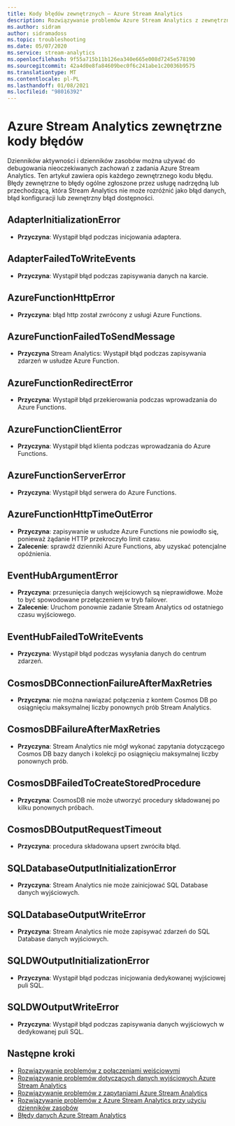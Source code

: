 ```yaml
---
title: Kody błędów zewnętrznych — Azure Stream Analytics
description: Rozwiązywanie problemów Azure Stream Analytics z zewnętrznymi kodami błędów.
ms.author: sidram
author: sidramadoss
ms.topic: troubleshooting
ms.date: 05/07/2020
ms.service: stream-analytics
ms.openlocfilehash: 9f55a715b11b126ea340e665e008d7245e578190
ms.sourcegitcommit: 42a4d0e8fa84609bec0f6c241abe1c20036b9575
ms.translationtype: MT
ms.contentlocale: pl-PL
ms.lasthandoff: 01/08/2021
ms.locfileid: "98016392"
---
```

# <a name="azure-stream-analytics-external-error-codes"></a>Azure Stream Analytics zewnętrzne kody błędów

Dzienników aktywności i dzienników zasobów można używać do debugowania nieoczekiwanych zachowań z zadania Azure Stream Analytics. Ten artykuł zawiera opis każdego zewnętrznego kodu błędu. Błędy zewnętrzne to błędy ogólne zgłoszone przez usługę nadrzędną lub przechodzącą, która Stream Analytics nie może rozróżnić jako błąd danych, błąd konfiguracji lub zewnętrzny błąd dostępności.

## <a name="adapterinitializationerror"></a>AdapterInitializationError

* **Przyczyna**: Wystąpił błąd podczas inicjowania adaptera.

## <a name="adapterfailedtowriteevents"></a>AdapterFailedToWriteEvents

* **Przyczyna**: Wystąpił błąd podczas zapisywania danych na karcie.

## <a name="azurefunctionhttperror"></a>AzureFunctionHttpError

* **Przyczyna**: błąd http został zwrócony z usługi Azure Functions.

## <a name="azurefunctionfailedtosendmessage"></a>AzureFunctionFailedToSendMessage

* **Przyczyna** Stream Analytics: Wystąpił błąd podczas zapisywania zdarzeń w usłudze Azure Function.

## <a name="azurefunctionredirecterror"></a>AzureFunctionRedirectError

* **Przyczyna**: Wystąpił błąd przekierowania podczas wprowadzania do Azure Functions.

## <a name="azurefunctionclienterror"></a>AzureFunctionClientError

* **Przyczyna**: Wystąpił błąd klienta podczas wprowadzania do Azure Functions.

## <a name="azurefunctionservererror"></a>AzureFunctionServerError

* **Przyczyna**: Wystąpił błąd serwera do Azure Functions.

## <a name="azurefunctionhttptimeouterror"></a>AzureFunctionHttpTimeOutError

* **Przyczyna**: zapisywanie w usłudze Azure Functions nie powiodło się, ponieważ żądanie HTTP przekroczyło limit czasu. 
* **Zalecenie**: sprawdź dzienniki Azure Functions, aby uzyskać potencjalne opóźnienia.

## <a name="eventhubargumenterror"></a>EventHubArgumentError

* **Przyczyna**: przesunięcia danych wejściowych są nieprawidłowe. Może to być spowodowane przełączeniem w tryb failover.
* **Zalecenie**: Uruchom ponownie zadanie Stream Analytics od ostatniego czasu wyjściowego.

## <a name="eventhubfailedtowriteevents"></a>EventHubFailedToWriteEvents

* **Przyczyna**: Wystąpił błąd podczas wysyłania danych do centrum zdarzeń.

## <a name="cosmosdbconnectionfailureaftermaxretries"></a>CosmosDBConnectionFailureAfterMaxRetries

* **Przyczyna**: nie można nawiązać połączenia z kontem Cosmos DB po osiągnięciu maksymalnej liczby ponownych prób Stream Analytics.

## <a name="cosmosdbfailureaftermaxretries"></a>CosmosDBFailureAfterMaxRetries

* **Przyczyna**: Stream Analytics nie mógł wykonać zapytania dotyczącego Cosmos DB bazy danych i kolekcji po osiągnięciu maksymalnej liczby ponownych prób.

## <a name="cosmosdbfailedtocreatestoredprocedure"></a>CosmosDBFailedToCreateStoredProcedure

* **Przyczyna**: CosmosDB nie może utworzyć procedury składowanej po kilku ponownych próbach.

## <a name="cosmosdboutputrequesttimeout"></a>CosmosDBOutputRequestTimeout

* **Przyczyna**: procedura składowana upsert zwróciła błąd. 

## <a name="sqldatabaseoutputinitializationerror"></a>SQLDatabaseOutputInitializationError

* **Przyczyna**: Stream Analytics nie może zainicjować SQL Database danych wyjściowych.

## <a name="sqldatabaseoutputwriteerror"></a>SQLDatabaseOutputWriteError

* **Przyczyna**: Stream Analytics nie może zapisywać zdarzeń do SQL Database danych wyjściowych.

## <a name="sqldwoutputinitializationerror"></a>SQLDWOutputInitializationError

* **Przyczyna**: Wystąpił błąd podczas inicjowania dedykowanej wyjściowej puli SQL.

## <a name="sqldwoutputwriteerror"></a>SQLDWOutputWriteError

* **Przyczyna**: Wystąpił błąd podczas zapisywania danych wyjściowych w dedykowanej puli SQL.

## <a name="next-steps"></a>Następne kroki

* [Rozwiązywanie problemów z połączeniami wejściowymi](stream-analytics-troubleshoot-input.md)
* [Rozwiązywanie problemów dotyczących danych wyjściowych Azure Stream Analytics](stream-analytics-troubleshoot-output.md)
* [Rozwiązywanie problemów z zapytaniami Azure Stream Analytics](stream-analytics-troubleshoot-query.md)
* [Rozwiązywanie problemów z Azure Stream Analytics przy użyciu dzienników zasobów](stream-analytics-job-diagnostic-logs.md)
* [Błędy danych Azure Stream Analytics](data-errors.md)
